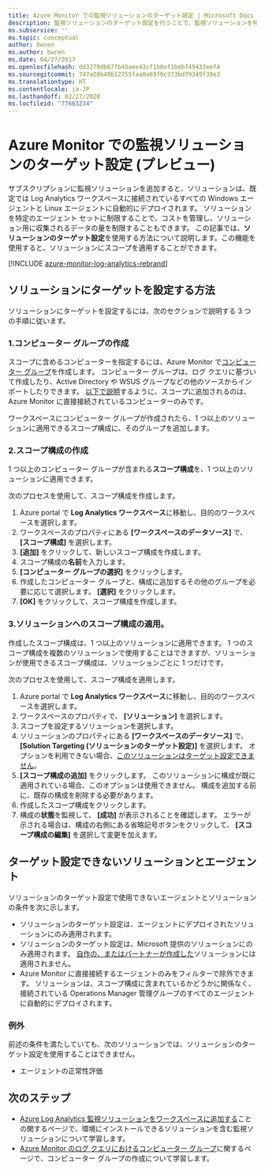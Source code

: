 ```yaml
---
title: Azure Monitor での監視ソリューションのターゲット設定 | Microsoft Docs
description: 監視ソリューションのターゲット設定を行うことで、監視ソリューションを特定のエージェント セットに制限できます。  この記事では、スコープの構成を作成して、ソリューションに適用する方法について説明します。
ms.subservice: ''
ms.topic: conceptual
author: bwren
ms.author: bwren
ms.date: 04/27/2017
ms.openlocfilehash: dd3279db67fb45aee43cf1b0ef1bebf49433eef4
ms.sourcegitcommit: 747a20b40b12755faa0a69f0c373bd79349f39e3
ms.translationtype: HT
ms.contentlocale: ja-JP
ms.lasthandoff: 02/27/2020
ms.locfileid: "77663234"
---
```

# <a name="targeting-monitoring-solutions-in-azure-monitor-preview"></a>Azure Monitor での監視ソリューションのターゲット設定 (プレビュー)
サブスクリプションに監視ソリューションを追加すると、ソリューションは、既定では Log Analytics ワークスペースに接続されているすべての Windows エージェントと Linux エージェントに自動的にデプロイされます。  ソリューションを特定のエージェント セットに制限することで、コストを管理し、ソリューション用に収集されるデータの量を制限することもできます。  この記事では、**ソリューションのターゲット設定**を使用する方法について説明します。この機能を使用すると、ソリューションにスコープを適用することができます。

[!INCLUDE [azure-monitor-log-analytics-rebrand](../../../includes/azure-monitor-log-analytics-rebrand.md)]

## <a name="how-to-target-a-solution"></a>ソリューションにターゲットを設定する方法
ソリューションにターゲットを設定するには、次のセクションで説明する 3 つの手順に従います。 


### <a name="1-create-a-computer-group"></a>1.コンピューター グループの作成
スコープに含めるコンピューターを指定するには、Azure Monitor で[コンピューター グループ](../platform/computer-groups.md)を作成します。  コンピューター グループは、ログ クエリに基づいて作成したり、Active Directory や WSUS グループなどの他のソースからインポートしたりできます。 [以下で説明](#solutions-and-agents-that-cant-be-targeted)するように、スコープに追加されるのは、Azure Monitor に直接接続されているコンピューターのみです。

ワークスペースにコンピューター グループが作成されたら、1 つ以上のソリューションに適用できるスコープ構成に、そのグループを追加します。
 
 
### <a name="2-create-a-scope-configuration"></a>2.スコープ構成の作成
 1 つ以上のコンピューター グループが含まれる**スコープ構成**を、1 つ以上のソリューションに適用できます。 
 
 次のプロセスを使用して、スコープ構成を作成します。  

 1. Azure portal で **Log Analytics ワークスペース**に移動し、目的のワークスペースを選択します。
 2. ワークスペースのプロパティにある **[ワークスペースのデータソース]** で、 **[スコープ構成]** を選択します。
 3. **[追加]** をクリックして、新しいスコープ構成を作成します。
 4. スコープ構成の**名前**を入力します。
 5. **[コンピューター グループの選択]** をクリックします。
 6. 作成したコンピューター グループと、構成に追加するその他のグループを必要に応じて選択します。  **[選択]** をクリックします。  
 6. **[OK]** をクリックして、スコープ構成を作成します。 


### <a name="3-apply-the-scope-configuration-to-a-solution"></a>3.ソリューションへのスコープ構成の適用。
作成したスコープ構成は、1 つ以上のソリューションに適用できます。  1 つのスコープ構成を複数のソリューションで使用することはできますが、ソリューションが使用できるスコープ構成は、ソリューションごとに 1 つだけです。

次のプロセスを使用して、スコープ構成を適用します。  

 1. Azure portal で **Log Analytics ワークスペース**に移動し、目的のワークスペースを選択します。
 2. ワークスペースのプロパティで、 **[ソリューション]** を選択します。
 3. スコープを設定するソリューションを選択します。
 4. ソリューションのプロパティにある **[ワークスペースのデータソース]** で、 **[Solution Targeting (ソリューションのターゲット設定)]** を選択します。  オプションを利用できない場合、[このソリューションはターゲット設定できません](#solutions-and-agents-that-cant-be-targeted)。
 5. **[スコープ構成の追加]** をクリックします。  このソリューションに構成が既に適用されている場合、このオプションは使用できません。  構成を追加する前に、既存の構成を削除する必要があります。
 6. 作成したスコープ構成をクリックします。
 7. 構成の**状態**を監視して、 **[成功]** が表示されることを確認します。  エラーが示される場合は、構成の右側にある省略記号ボタンをクリックして、 **[スコープ構成の編集]** を選択して変更を加えます。

## <a name="solutions-and-agents-that-cant-be-targeted"></a>ターゲット設定できないソリューションとエージェント
ソリューションのターゲット設定で使用できないエージェントとソリューションの条件を次に示します。

- ソリューションのターゲット設定は、エージェントにデプロイされたソリューションにのみ適用されます。
- ソリューションのターゲット設定は、Microsoft 提供のソリューションにのみ適用されます。  [自作の、またはパートナーが作成した](solutions-creating.md)ソリューションには適用されません。
- Azure Monitor に直接接続するエージェントのみをフィルターで除外できます。  ソリューションは、スコープ構成に含まれているかどうかに関係なく、接続されている Operations Manager 管理グループのすべてのエージェントに自動的にデプロイされます。

### <a name="exceptions"></a>例外
前述の条件を満たしていても、次のソリューションでは、ソリューションのターゲット設定を使用することはできません。

- エージェントの正常性評価

## <a name="next-steps"></a>次のステップ
- [Azure Log Analytics 監視ソリューションをワークスペースに追加する](solutions.md)ことの関するページで、環境にインストールできるソリューションを含む監視ソリューションについて学習します。
- [Azure Monitor のログ クエリにおけるコンピューター グループ](../platform/computer-groups.md)に関するページで、コンピューター グループの作成について学習します。
